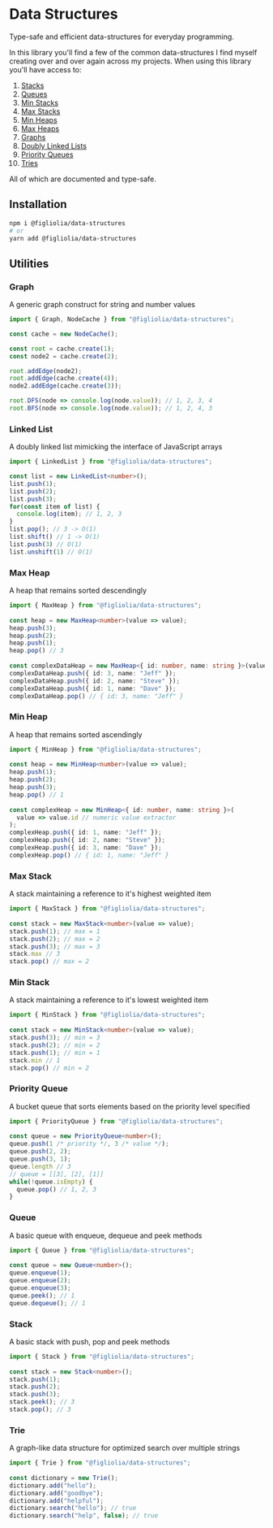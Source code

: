 # Data Structures
Type-safe and efficient data-structures for everyday programming. 

In this library you'll find a few of the common data-structures I find myself creating over and over again across my projects. When using this library you'll have access to:

1. [Stacks](#stack)
2. [Queues](#queue)
3. [Min Stacks](#min-stack)
4. [Max Stacks](#max-stack)
5. [Min Heaps](#min-heap)
6. [Max Heaps](#max-heap)
7. [Graphs](#graph)
8. [Doubly Linked Lists](#linked-list)
9. [Priority Queues](#priority-queue)
10. [Tries](#trie)

All of which are documented and type-safe.


## Installation
```bash
npm i @figliolia/data-structures
# or 
yarn add @figliolia/data-structures
```

## Utilities

### Graph
 A generic graph construct for string and number values

 ```typescript
import { Graph, NodeCache } from "@figliolia/data-structures";

const cache = new NodeCache();

const root = cache.create(1);
const node2 = cache.create(2);

root.addEdge(node2);
root.addEdge(cache.create(4));
node2.addEdge(cache.create(3));

root.DFS(node => console.log(node.value)); // 1, 2, 3, 4
root.BFS(node => console.log(node.value)); // 1, 2, 4, 3
```

### Linked List

A doubly linked list mimicking the interface of JavaScript arrays

```typescript
import { LinkedList } from "@figliolia/data-structures";

const list = new LinkedList<number>();
list.push(1);
list.push(2);
list.push(3);
for(const item of list) {
  console.log(item); // 1, 2, 3
}
list.pop(); // 3 -> O(1)
list.shift() // 1 -> O(1)
list.push(3) // O(1)
list.unshift(1) // O(1)
```

### Max Heap
A heap that remains sorted descendingly

```typescript
import { MaxHeap } from "@figliolia/data-structures";
 
const heap = new MaxHeap<number>(value => value);
heap.push(3);
heap.push(2);
heap.push(1);
heap.pop() // 3
 
const complexDataHeap = new MaxHeap<{ id: number, name: string }>(value => value.id);
complexDataHeap.push({ id: 3, name: "Jeff" });
complexDataHeap.push({ id: 2, name: "Steve" });
complexDataHeap.push({ id: 1, name: "Dave" });
complexDataHeap.pop() // { id: 3, name: "Jeff" }
```

### Min Heap
A heap that remains sorted ascendingly
 
```typescript
import { MinHeap } from "@figliolia/data-structures";
 
const heap = new MinHeap<number>(value => value);
heap.push(1);
heap.push(2);
heap.push(3);
heap.pop() // 1
 
const complexHeap = new MinHeap<{ id: number, name: string }>(
  value => value.id // numeric value extractor
);
complexHeap.push({ id: 1, name: "Jeff" });
complexHeap.push({ id: 2, name: "Steve" });
complexHeap.push({ id: 3, name: "Dave" });
complexHeap.pop() // { id: 1, name: "Jeff" }
```

### Max Stack
A stack maintaining a reference to it's highest weighted item
 
```typescript
import { MaxStack } from "@figliolia/data-structures";
 
const stack = new MaxStack<number>(value => value);
stack.push(1); // max = 1
stack.push(2); // max = 2
stack.push(3); // max = 3
stack.max // 3
stack.pop() // max = 2
```

### Min Stack
A stack maintaining a reference to it's lowest weighted item
 
```typescript
import { MinStack } from "@figliolia/data-structures";
 
const stack = new MinStack<number>(value => value);
stack.push(3); // min = 3
stack.push(2); // min = 2
stack.push(1); // min = 1
stack.min // 1
stack.pop() // min = 2
```

### Priority Queue

A bucket queue that sorts elements based on the priority level specified
 
```typescript
import { PriorityQueue } from "@figliolia/data-structures";
 
const queue = new PriorityQueue<number>();
queue.push(1 /* priority */, 3 /* value */);
queue.push(2, 2);
queue.push(3, 1);
queue.length // 3
// queue = [[3], [2], [1]]
while(!queue.isEmpty) {
  queue.pop() // 1, 2, 3
}
```

### Queue
A basic queue with enqueue, dequeue and peek methods

```typescript
import { Queue } from "@figliolia/data-structures";
 
const queue = new Queue<number>();
queue.enqueue(1);
queue.enqueue(2);
queue.enqueue(3);
queue.peek(); // 1
queue.dequeue(); // 1
```

### Stack
A basic stack with push, pop and peek methods
 
```typescript
import { Stack } from "@figliolia/data-structures";
 
const stack = new Stack<number>();
stack.push(1);
stack.push(2);
stack.push(3);
stack.peek(); // 3
stack.pop(); // 3
```

### Trie
A graph-like data structure for optimized search over multiple
strings
 
```typescript
import { Trie } from "@figliolia/data-structures";
 
const dictionary = new Trie();
dictionary.add("hello");
dictionary.add("goodbye");
dictionary.add("helpful");
dictionary.search("hello"); // true
dictionary.search("help", false); // true
```